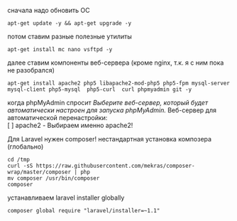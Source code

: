 сначала надо обновить ОС
```
apt-get update -y && apt-get upgrade -y
```

потом ставим разные полезные утилиты
```
apt-get install mc nano vsftpd -y    
```

далее ставим компоненты веб-сервера (кроме nginx, т.к. я с ним пока не разобрался)
```
apt-get install apache2 php5 libapache2-mod-php5 php5-fpm mysql-server mysql-client php5-mysql  php5-curl  curl phpmyadmin git -y
```

когда phpMyAdmin спросит *Выберите веб-сервер, который будет автоматически настроен для запуска phpMyAdmin.* 
Веб-сервер для автоматической перенастройки:                                    
[ ] apache2     - Выбираем именно apache2!

Для Laravel нужен composer!
нестандартная установка композера (глобально)
```
cd /tmp
curl -sS https://raw.githubusercontent.com/mekras/composer-wrap/master/composer | php
mv composer /usr/bin/composer
composer
```

устанавливаем laravel installer globally
```
composer global require "laravel/installer=~1.1"
```
